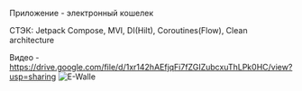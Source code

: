 Приложение - электронный кошелек

СТЭК: Jetpack Compose, MVI, DI(Hilt), Coroutines(Flow), Clean architecture

Видео - https://drive.google.com/file/d/1xr142hAEfjqFi7fZGIZubcxuThLPk0HC/view?usp=sharing
![E-Walle](https://user-images.githubusercontent.com/105292916/179677978-e05b017e-c405-4bfd-b7f8-cb98d958f602.jpg)
